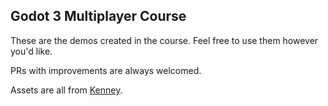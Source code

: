 ## Godot 3 Multiplayer Course

These are the demos created in the course. Feel free to use them however you'd like.

PRs with improvements are always welcomed. 

Assets are all from [Kenney](https://kenney.nl).